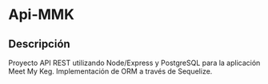 # Api-MMK
## Descripción
Proyecto API REST utilizando Node/Express y PostgreSQL para la aplicación Meet My Keg. Implementación de ORM a través de Sequelize.
